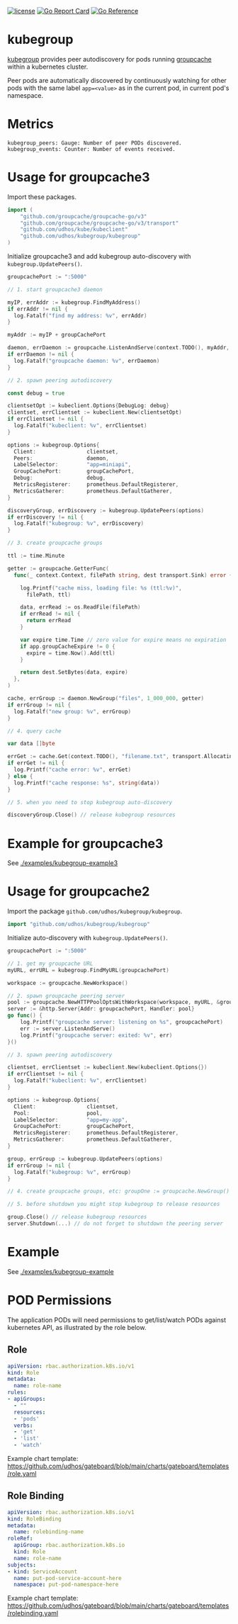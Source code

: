 [![license](http://img.shields.io/badge/license-MIT-blue.svg)](https://github.com/udhos/kubegroup/blob/main/LICENSE)
[![Go Report Card](https://goreportcard.com/badge/github.com/udhos/kubegroup)](https://goreportcard.com/report/github.com/udhos/kubegroup)
[![Go Reference](https://pkg.go.dev/badge/github.com/udhos/kubegroup.svg)](https://pkg.go.dev/github.com/udhos/kubegroup)

# kubegroup

[kubegroup](https://github.com/udhos/kubegroup) provides peer autodiscovery for pods running [groupcache](https://github.com/mailgun/groupcache) within a kubernetes cluster.

Peer pods are automatically discovered by continuously watching for other pods with the same label `app=<value>` as in the current pod, in current pod's namespace.

# Metrics

```
kubegroup_peers: Gauge: Number of peer PODs discovered.
kubegroup_events: Counter: Number of events received.
```

# Usage for groupcache3

Import these packages.

```go
import (
	"github.com/groupcache/groupcache-go/v3"
	"github.com/groupcache/groupcache-go/v3/transport"
	"github.com/udhos/kube/kubeclient"
	"github.com/udhos/kubegroup/kubegroup"
)
```

Initialize groupcache3 and add kubegroup auto-discovery with `kubegroup.UpdatePeers()`.

```go
groupcachePort := ":5000"

// 1. start groupcache3 daemon

myIP, errAddr := kubegroup.FindMyAddress()
if errAddr != nil {
  log.Fatalf("find my address: %v", errAddr)
}

myAddr := myIP + groupCachePort

daemon, errDaemon := groupcache.ListenAndServe(context.TODO(), myAddr, groupcache.Options{})
if errDaemon != nil {
  log.Fatalf("groupcache daemon: %v", errDaemon)
}

// 2. spawn peering autodiscovery

const debug = true

clientsetOpt := kubeclient.Options{DebugLog: debug}
clientset, errClientset := kubeclient.New(clientsetOpt)
if errClientset != nil {
  log.Fatalf("kubeclient: %v", errClientset)
}

options := kubegroup.Options{
  Client:                clientset,
  Peers:                 daemon,
  LabelSelector:         "app=miniapi",
  GroupCachePort:        groupCachePort,
  Debug:                 debug,
  MetricsRegisterer:     prometheus.DefaultRegisterer,
  MetricsGatherer:       prometheus.DefaultGatherer,
}

discoveryGroup, errDiscovery := kubegroup.UpdatePeers(options)
if errDiscovery != nil {
  log.Fatalf("kubegroup: %v", errDiscovery)
}

// 3. create groupcache groups

ttl := time.Minute

getter := groupcache.GetterFunc(
  func(_ context.Context, filePath string, dest transport.Sink) error {

    log.Printf("cache miss, loading file: %s (ttl:%v)",
      filePath, ttl)

    data, errRead := os.ReadFile(filePath)
    if errRead != nil {
      return errRead
    }

    var expire time.Time // zero value for expire means no expiration
    if app.groupCacheExpire != 0 {
      expire = time.Now().Add(ttl)
    }

    return dest.SetBytes(data, expire)
  },
)

cache, errGroup := daemon.NewGroup("files", 1_000_000, getter)
if errGroup != nil {
  log.Fatalf("new group: %v", errGroup)
}

// 4. query cache

var data []byte

errGet := cache.Get(context.TODO(), "filename.txt", transport.AllocatingByteSliceSink(&data))
if errGet != nil {
  log.Printf("cache error: %v", errGet)
} else {
  log.Printf("cache response: %s", string(data))
}

// 5. when you need to stop kubegroup auto-discovery

discoveryGroup.Close() // release kubegroup resources
```

# Example for groupcache3

See [./examples/kubegroup-example3](./examples/kubegroup-example3)

# Usage for groupcache2

Import the package `github.com/udhos/kubegroup/kubegroup`.

```go
import "github.com/udhos/kubegroup/kubegroup"
```

Initialize auto-discovery with `kubegroup.UpdatePeers()`.

```go
groupcachePort := ":5000"

// 1. get my groupcache URL
myURL, errURL = kubegroup.FindMyURL(groupcachePort)

workspace := groupcache.NewWorkspace()

// 2. spawn groupcache peering server
pool := groupcache.NewHTTPPoolOptsWithWorkspace(workspace, myURL, &groupcache.HTTPPoolOptions{})
server := &http.Server{Addr: groupcachePort, Handler: pool}
go func() {
    log.Printf("groupcache server: listening on %s", groupcachePort)
    err := server.ListenAndServe()
    log.Printf("groupcache server: exited: %v", err)
}()

// 3. spawn peering autodiscovery

clientset, errClientset := kubeclient.New(kubeclient.Options{})
if errClientset != nil {
  log.Fatalf("kubeclient: %v", errClientset)
}

options := kubegroup.Options{
  Client:                clientset,
  Pool:                  pool,
  LabelSelector:         "app=my-app",
  GroupCachePort:        groupCachePort,
  MetricsRegisterer:     prometheus.DefaultRegisterer,
  MetricsGatherer:       prometheus.DefaultGatherer,
}

group, errGroup := kubegroup.UpdatePeers(options)
if errGroup != nil {
  log.Fatalf("kubegroup: %v", errGroup)
}

// 4. create groupcache groups, etc: groupOne := groupcache.NewGroup()

// 5. before shutdown you might stop kubegroup to release resources

group.Close() // release kubegroup resources
server.Shutdown(...) // do not forget to shutdown the peering server
```

# Example

See [./examples/kubegroup-example](./examples/kubegroup-example)

# POD Permissions

The application PODs will need permissions to get/list/watch PODs against kubernetes API, as illustrated by the role below.

## Role

```yaml
apiVersion: rbac.authorization.k8s.io/v1
kind: Role
metadata:
  name: role-name
rules:
- apiGroups:
  - ""
  resources:
  - 'pods'
  verbs:
  - 'get'
  - 'list'
  - 'watch'
```

Example chart template: https://github.com/udhos/gateboard/blob/main/charts/gateboard/templates/role.yaml

## Role Binding

```yaml
apiVersion: rbac.authorization.k8s.io/v1
kind: RoleBinding
metadata:
  name: rolebinding-name
roleRef:
  apiGroup: rbac.authorization.k8s.io
  kind: Role
  name: role-name
subjects:
- kind: ServiceAccount
  name: put-pod-service-account-here
  namespace: put-pod-namespace-here
```

Example chart template: https://github.com/udhos/gateboard/blob/main/charts/gateboard/templates/rolebinding.yaml
